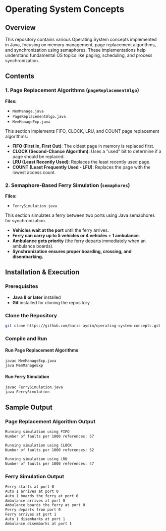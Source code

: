 # Operating System Concepts

## Overview

This repository contains various Operating System concepts implemented in Java, focusing on memory management, page replacement algorithms, and synchronization using semaphores. These implementations help understand fundamental OS topics like paging, scheduling, and process synchronization.

## Contents

### 1. Page Replacement Algorithms (`pageReplacementAlgo`)

**Files:**

- `MemManage.java`
- `PageReplacementAlgo.java`
- `MemManageExp.java`

This section implements FIFO, CLOCK, LRU, and COUNT page replacement algorithms:

- **FIFO (First In, First Out)**: The oldest page in memory is replaced first.
- **CLOCK (Second-Chance Algorithm)**: Uses a "used" bit to determine if a page should be replaced.
- **LRU (Least Recently Used)**: Replaces the least recently used page.
- **COUNT (Least Frequently Used - LFU)**: Replaces the page with the lowest access count.

### 2. Semaphore-Based Ferry Simulation (`semaphores`)

**Files:**

- `FerrySimulation.java`

This section simulates a ferry between two ports using Java semaphores for synchronization.

- **Vehicles wait at the port** until the ferry arrives.
- **Ferry can carry up to 5 vehicles or 4 vehicles + 1 ambulance**.
- **Ambulance gets priority** (the ferry departs immediately when an ambulance boards).
- **Synchronization ensures proper boarding, crossing, and disembarking.**

## Installation & Execution

### Prerequisites

- **Java 8 or later** installed
- **Git** installed for cloning the repository

### Clone the Repository

```sh
git clone https://github.com/baris-aydin/operating-system-concepts.git
```

### Compile and Run

#### Run Page Replacement Algorithms

```sh
javac MemManageExp.java
java MemManageExp
```

#### Run Ferry Simulation

```sh
javac FerrySimulation.java
java FerrySimulation
```

## Sample Output

### Page Replacement Algorithm Output

```sh
Running simulation using FIFO
Number of faults per 1000 references: 57

Running simulation using CLOCK
Number of faults per 1000 references: 52

Running simulation using LRU
Number of faults per 1000 references: 47
```

### Ferry Simulation Output

```sh
Ferry starts at port 0
Auto 1 arrives at port 0
Auto 1 boards the ferry at port 0
Ambulance arrives at port 0
Ambulance boards the ferry at port 0
Ferry departs from port 0
Ferry arrives at port 1
Auto 1 disembarks at port 1
Ambulance disembarks at port 1
```



